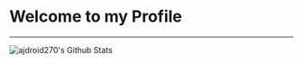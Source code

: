 # Welcome to my Profile
---
<img align="left" alt="ajdroid270's Github Stats"  src="https://github-readme-stats.vercel.app/api?username=ajdroid270&show_icons=true&hide_borders=true" />
